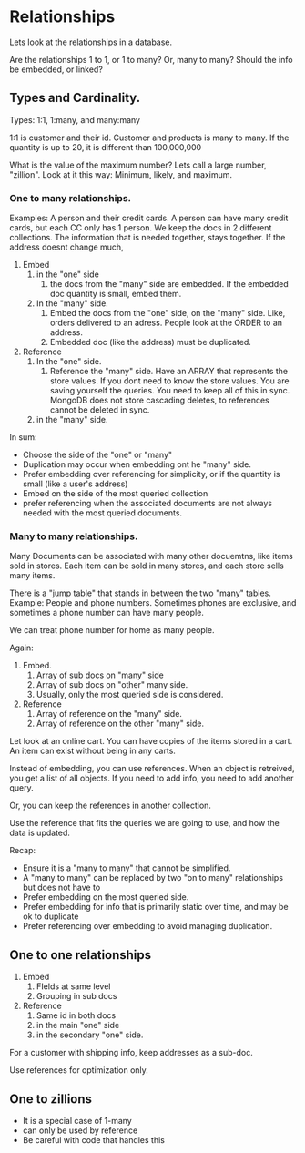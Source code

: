 # Relationships

Lets look at the relationships in a database.

Are the relationships 1 to 1, or 1 to many? Or, many to many?
Should the info be embedded, or linked?

## Types and Cardinality.

Types: 1:1, 1:many, and many:many

1:1 is customer and their id.
Customer and products is many to many.
If the quantity is up to 20, it is different than 100,000,000

What is the value of the maximum number?
Lets call a large number, "zillion".
Look at it this way:
Minimum, likely, and maximum.


### One to many relationships.

Examples: A person and their credit cards. A person can have many credit cards, but each CC only has 1 person.
We keep the docs in 2 different collections.
The information that is needed together, stays together.
If the address doesnt change much,

1. Embed
   1. in the "one" side
      1. the docs from the "many" side are embedded. If the embedded doc quantity is small, embed them.
   2. In the "many" side.
      1. Embed the docs from the "one" side, on the "many" side. Like, orders delivered to an adress. People look at the ORDER to an address.
      2. Embedded doc (like the address) must be duplicated.
2. Reference
   1. In the "one" side.
      1. Reference the "many" side. Have an ARRAY that represents the store values. If you dont need to know the store values. You are saving yourself the queries. You need to keep all of this in sync. MongoDB does not store cascading deletes, to references cannot be deleted in sync.
   2. in the "many" side.

In sum: 

- Choose the side of the "one" or "many"
- Duplication may occur when embedding ont he "many" side. 
- Prefer embedding over referencing for simplicity, or if the quantity is small (like a user's address)
- Embed on the side of the most queried collection
- prefer referencing when the associated documents are not always needed with the most queried documents. 


### Many to many relationships. 

Many Documents can be associated with many other docuemtns, like items sold in stores. Each item can be sold in many stores, and each store sells many items. 

There is a "jump table" that stands in between the two "many" tables. 
Example: People and phone numbers. Sometimes phones are exclusive, and sometimes a phone number can have many people. 

We can treat phone number for home as many people. 

Again:

1. Embed. 
   1. Array of sub docs on "many" side
   2. Array of sub docs on "other" many side. 
   3. Usually, only the most queried side is considered. 
2. Reference
   1. Array of reference on the "many" side.
   2. Array of reference on the other "many" side. 


Let look at an online cart. You can have copies of the items stored in a cart. An item can exist without being in any carts. 

Instead of embedding, you can use references. 
When an object is retreived, you get a list of all objects. 
If you need to add info, you need to add another query. 

Or, you can keep the references in another collection. 

Use the reference that fits the queries we are going to use, and how the data is updated. 

Recap:

- Ensure it is a "many to many" that cannot be simplified. 
- A "many to many" can be replaced by two "on to many" relationships but does not have to
- Prefer embedding on the most queried side. 
- Prefer embedding for info that is primarily static over time, and may be ok to duplicate
- Prefer referencing over embedding to avoid managing duplication. 


## One to one relationships

1. Embed
   1. FIelds at same level
   2. Grouping in sub docs
2. Reference
   1. Same id in both docs
   2. in the main "one" side
   3. in the secondary "one" side.


For a customer with shipping info, keep addresses as a sub-doc. 

Use references for optimization only. 

## One to zillions

- It is a special case of 1-many
- can only be used by reference
- Be careful with code that handles this


